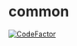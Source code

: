 # common
[![CodeFactor](https://www.codefactor.io/repository/github/gigamons/common/badge)](https://www.codefactor.io/repository/github/gigamons/common)

